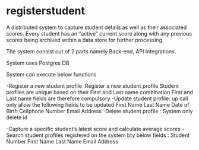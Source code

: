 # registerstudent

A distributed system to capture student details as well as their associated scores. Every
student has an “active” current score along with any previous scores being archived within a data
store for further processing.

The system consist out of 2 parts namely Back-end, API Integrations.

System uses Postgres DB 

System can execute below functions 


-Register a new student profile :Register a new student profile
                                 Student profiles are unique based on their First and Last name combination
                                 First and Last name fields are therefore compulsory 
-Update student profile: up call only allow the following fields to be updated 
                        First Name
                        Last Name
                        Date of Birth
                        Cellphone Number
                        Email Address
-Delete student profile : System only delete id 

-Capture a specific student’s latest score and calculate average scores
-Search student profiles registered on the system bty below fields : Student Number
                                                                     First Name
                                                                     Last Name
                                                                     Email Address


